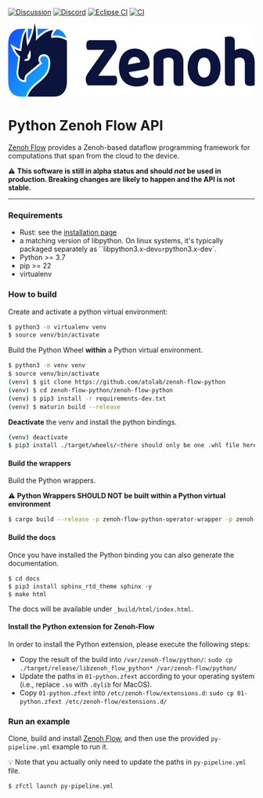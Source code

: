 [![Discussion](https://img.shields.io/badge/discussion-on%20github-blue)](https://github.com/eclipse-zenoh/roadmap/discussions)
[![Discord](https://img.shields.io/badge/chat-on%20discord-blue)](https://discord.gg/vSDSpqnbkm)
[![Eclipse CI](https://ci.eclipse.org/zenoh/buildStatus/icon?job=zenoh-flow-python-nightly&subject=Eclipse%20CI)](https://ci.eclipse.org/zenoh/view/Zenoh%20Flow/job/zenoh-flow-python-nightly/)
[![CI](https://github.com/eclipse-zenoh/zenoh-flow-python/actions/workflows/ci.yml/badge.svg)](https://github.com/eclipse-zenoh/zenoh-flow-python/actions/workflows/ci.yml)

<img src="https://raw.githubusercontent.com/eclipse-zenoh/zenoh/master/zenoh-dragon.png" height="150">


# Python Zenoh Flow API
[Zenoh Flow](https://github.com/eclipse-zenoh/zenoh-flow) provides a Zenoh-based dataflow programming framework for computations that span from the cloud to the device.

:warning: **This software is still in alpha status and should _not_ be used in production. Breaking changes are likely to happen and the API is not stable.**

-----------

### Requirements

- Rust: see the [installation page](https://www.rust-lang.org/tools/install)
- a matching version of libpython. On linux systems, it's typically packaged separately as ``libpython3.x-dev` or `python3.x-dev`.
- Python >= 3.7
- pip >= 22
- virtualenv




### How to build

Create and activate a python virtual environment:

```bash
$ python3 -m virtualenv venv
$ source venv/bin/activate
```

Build the Python Wheel **within** a Python virtual environment.

```bash
$ python3 -m venv venv
$ source venv/bin/activate
(venv) $ git clone https://github.com/atolab/zenoh-flow-python
(venv) $ cd zenoh-flow-python/zenoh-flow-python
(venv) $ pip3 install -r requirements-dev.txt
(venv) $ maturin build --release
```

**Deactivate** the venv and install the python bindings.

```bash
(venv) deactivate
$ pip3 install ./target/wheels/<there should only be one .whl file here>
```

#### Build the wrappers

Build the Python wrappers.

:warning: **Python Wrappers SHOULD NOT be built within a Python virtual environment**

```bash
$ cargo build --release -p zenoh-flow-python-operator-wrapper -p zenoh-flow-python-sink-wrapper -p zenoh-flow-python-source-wrapper
```

#### Build the docs

Once you have installed the Python binding you can also generate the documentation.
```
$ cd docs
$ pip3 install sphinx_rtd_theme sphinx -y
$ make html
```

The docs will be available under `_build/html/index.html`.


#### Install the Python extension for Zenoh-Flow

In order to install the Python extension, please execute the following steps:
- Copy the result of the build into `/var/zenoh-flow/python/`: `sudo cp ./target/release/libzenoh_flow_python* /var/zenoh-flow/python/`
- Update the paths in `01-python.zfext` according to your operating system (i.e., replace `.so` with `.dylib` for MacOS).
- Copy `01-python.zfext` into `/etc/zenoh-flow/extensions.d`: `sudo cp 01-python.zfext /etc/zenoh-flow/extensions.d/`


### Run an example

Clone, build and install [Zenoh Flow](https://github.com/zenoh/zenoh-flow), and then use the provided `py-pipeline.yml` example to run it.

:bulb: Note that you actually only need to update the paths in `py-pipeline.yml` file.

```bash
$ zfctl launch py-pipeline.yml
```


